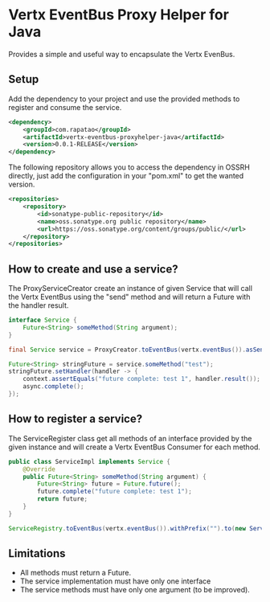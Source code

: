 # Vertx EventBus Proxy Helper for Java

Provides a simple and useful way to encapsulate the Vertx EvenBus.

## Setup

Add the dependency to your project and use the provided methods to register and consume the service.
```xml
<dependency>
    <groupId>com.rapatao</groupId>
    <artifactId>vertx-eventbus-proxyhelper-java</artifactId>
    <version>0.0.1-RELEASE</version>
</dependency>
```

The following repository allows you to access the dependency in OSSRH directly, just add the configuration in your "pom.xml" to get the wanted version.
```xml
<repositories>
    <repository>
        <id>sonatype-public-repository</id>
        <name>oss.sonatype.org public repository</name>
        <url>https://oss.sonatype.org/content/groups/public/</url>
    </repository>
</repositories>
```

## How to create and use a service?
The ProxyServiceCreator create an instance of given Service that will call the Vertx EventBus using the "send" method and will return a Future<T> with the handler result.
```java
interface Service {
    Future<String> someMethod(String argument);
}
```

```java
final Service service = ProxyCreator.toEventBus(vertx.eventBus()).asSend(Service.class);

Future<String> stringFuture = service.someMethod("test");
stringFuture.setHandler(handler -> {
    context.assertEquals("future complete: test 1", handler.result());
    async.complete();
});
```

## How to register a service?
The ServiceRegister class get all methods of an interface provided by the given instance and will create a Vertx EventBus Consumer for each method.

```java
public class ServiceImpl implements Service {
    @Override
    public Future<String> someMethod(String argument) {
        Future<String> future = Future.future();
        future.complete("future complete: test 1");
        return future;
    }
}
```

```java
ServiceRegistry.toEventBus(vertx.eventBus()).withPrefix("").to(new ServiceImpl()).registry();

```



## Limitations

- All methods must return a Future<T>.
- The service implementation must have only one interface
- The service methods must have only one argument (to be improved).